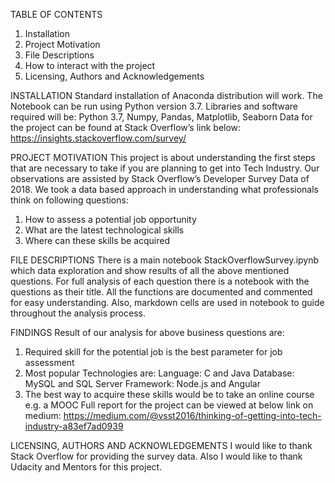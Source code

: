 TABLE OF CONTENTS
1.	Installation
2.	Project Motivation
3.	File Descriptions
4.	How to interact with the project
5.	Licensing, Authors and Acknowledgements

INSTALLATION
Standard installation of Anaconda distribution will work. The Notebook can be run using Python version 3.7. Libraries and software required will be:
Python 3.7, Numpy, Pandas, Matplotlib, Seaborn
Data for the project can be found at Stack Overflow’s link below:
https://insights.stackoverflow.com/survey/ 

PROJECT MOTIVATION
This project is about understanding the first steps that are necessary to take if you are planning to get into Tech Industry. Our observations are assisted by Stack Overflow’s Developer Survey Data of 2018. We took a data based approach in understanding what professionals think on following questions:
1.	How to assess a potential job opportunity
2.	What are the latest technological skills
3.	Where can these skills be acquired

FILE DESCRIPTIONS
There is a main notebook StackOverflowSurvey.ipynb which data exploration and show results of all the above mentioned questions. For full analysis of each question there is a notebook with the questions as their title. All the functions are documented and commented for easy understanding. Also, markdown cells are used in notebook to guide throughout the analysis process.

FINDINGS
Result of our analysis for above business questions are:
1.	Required skill for the potential job is the best parameter for job assessment
2.	Most popular Technologies are:
Language: C and Java
Database: MySQL and SQL Server
Framework: Node.js and Angular
3.	The best way to acquire these skills would be to take an online course e.g. a MOOC
Full report for the project can be viewed at below link on medium:
https://medium.com/@vsst2016/thinking-of-getting-into-tech-industry-a83ef7ad0939 

LICENSING, AUTHORS AND ACKNOWLEDGEMENTS
I would like to thank Stack Overflow for providing the survey data. Also I would like to thank Udacity and Mentors for this project.


